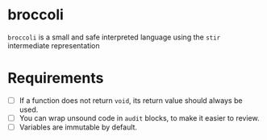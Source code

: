 # broccoli
`broccoli` is a small and safe interpreted language using the `stir` intermediate representation

# Requirements

* [ ] If a function does not return `void`, its return value should always be used.
* [ ] You can wrap unsound code in `audit` blocks, to make it easier to review.
* [ ] Variables are immutable by default.
